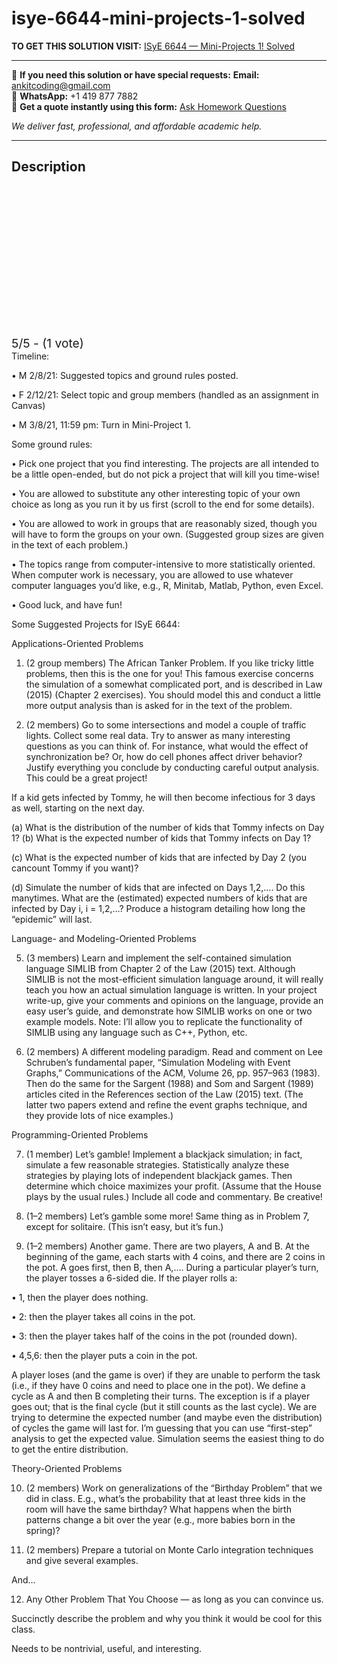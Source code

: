 # isye-6644-mini-projects-1-solved
**TO GET THIS SOLUTION VISIT:** [ISyE 6644 — Mini-Projects 1! Solved](https://www.ankitcodinghub.com/product/isye-6644-spring-2021-mini-projects-1-solved/)


---

📩 **If you need this solution or have special requests:** **Email:** ankitcoding@gmail.com  
📱 **WhatsApp:** +1 419 877 7882  
📄 **Get a quote instantly using this form:** [Ask Homework Questions](https://www.ankitcodinghub.com/services/ask-homework-questions/)

*We deliver fast, professional, and affordable academic help.*

---

<h2>Description</h2>



<div class="kk-star-ratings kksr-auto kksr-align-center kksr-valign-top" data-payload="{&quot;align&quot;:&quot;center&quot;,&quot;id&quot;:&quot;104985&quot;,&quot;slug&quot;:&quot;default&quot;,&quot;valign&quot;:&quot;top&quot;,&quot;ignore&quot;:&quot;&quot;,&quot;reference&quot;:&quot;auto&quot;,&quot;class&quot;:&quot;&quot;,&quot;count&quot;:&quot;1&quot;,&quot;legendonly&quot;:&quot;&quot;,&quot;readonly&quot;:&quot;&quot;,&quot;score&quot;:&quot;5&quot;,&quot;starsonly&quot;:&quot;&quot;,&quot;best&quot;:&quot;5&quot;,&quot;gap&quot;:&quot;4&quot;,&quot;greet&quot;:&quot;Rate this product&quot;,&quot;legend&quot;:&quot;5\/5 - (1 vote)&quot;,&quot;size&quot;:&quot;24&quot;,&quot;title&quot;:&quot;ISyE 6644  — Mini-Projects 1! Solved&quot;,&quot;width&quot;:&quot;138&quot;,&quot;_legend&quot;:&quot;{score}\/{best} - ({count} {votes})&quot;,&quot;font_factor&quot;:&quot;1.25&quot;}">

<div class="kksr-stars">

<div class="kksr-stars-inactive">
            <div class="kksr-star" data-star="1" style="padding-right: 4px">


<div class="kksr-icon" style="width: 24px; height: 24px;"></div>
        </div>
            <div class="kksr-star" data-star="2" style="padding-right: 4px">


<div class="kksr-icon" style="width: 24px; height: 24px;"></div>
        </div>
            <div class="kksr-star" data-star="3" style="padding-right: 4px">


<div class="kksr-icon" style="width: 24px; height: 24px;"></div>
        </div>
            <div class="kksr-star" data-star="4" style="padding-right: 4px">


<div class="kksr-icon" style="width: 24px; height: 24px;"></div>
        </div>
            <div class="kksr-star" data-star="5" style="padding-right: 4px">


<div class="kksr-icon" style="width: 24px; height: 24px;"></div>
        </div>
    </div>

<div class="kksr-stars-active" style="width: 138px;">
            <div class="kksr-star" style="padding-right: 4px">


<div class="kksr-icon" style="width: 24px; height: 24px;"></div>
        </div>
            <div class="kksr-star" style="padding-right: 4px">


<div class="kksr-icon" style="width: 24px; height: 24px;"></div>
        </div>
            <div class="kksr-star" style="padding-right: 4px">


<div class="kksr-icon" style="width: 24px; height: 24px;"></div>
        </div>
            <div class="kksr-star" style="padding-right: 4px">


<div class="kksr-icon" style="width: 24px; height: 24px;"></div>
        </div>
            <div class="kksr-star" style="padding-right: 4px">


<div class="kksr-icon" style="width: 24px; height: 24px;"></div>
        </div>
    </div>
</div>


<div class="kksr-legend" style="font-size: 19.2px;">
            5/5 - (1 vote)    </div>
    </div>
Timeline:

• M 2/8/21: Suggested topics and ground rules posted.

• F 2/12/21: Select topic and group members (handled as an assignment in Canvas)

• M 3/8/21, 11:59 pm: Turn in Mini-Project 1.

Some ground rules:

• Pick one project that you find interesting. The projects are all intended to be a little open-ended, but do not pick a project that will kill you time-wise!

• You are allowed to substitute any other interesting topic of your own choice as long as you run it by us first (scroll to the end for some details).

• You are allowed to work in groups that are reasonably sized, though you will have to form the groups on your own. (Suggested group sizes are given in the text of each problem.)

• The topics range from computer-intensive to more statistically oriented. When computer work is necessary, you are allowed to use whatever computer languages you’d like, e.g., R, Minitab, Matlab, Python, even Excel.

• Good luck, and have fun!

Some Suggested Projects for ISyE 6644:

Applications-Oriented Problems

1. (2 group members) The African Tanker Problem. If you like tricky little problems, then this is the one for you! This famous exercise concerns the simulation of a somewhat complicated port, and is described in Law (2015) (Chapter 2 exercises). You should model this and conduct a little more output analysis than is asked for in the text of the problem.

2. (2 members) Go to some intersections and model a couple of traffic lights. Collect some real data. Try to answer as many interesting questions as you can think of. For instance, what would the effect of synchronization be? Or, how do cell phones affect driver behavior? Justify everything you conclude by conducting careful output analysis. This could be a great project!

If a kid gets infected by Tommy, he will then become infectious for 3 days as well, starting on the next day.

(a) What is the distribution of the number of kids that Tommy infects on Day 1? (b) What is the expected number of kids that Tommy infects on Day 1?

(c) What is the expected number of kids that are infected by Day 2 (you cancount Tommy if you want)?

(d) Simulate the number of kids that are infected on Days 1,2,…. Do this manytimes. What are the (estimated) expected numbers of kids that are infected by Day i, i = 1,2,…? Produce a histogram detailing how long the “epidemic” will last.

Language- and Modeling-Oriented Problems

5. (3 members) Learn and implement the self-contained simulation language SIMLIB from Chapter 2 of the Law (2015) text. Although SIMLIB is not the most-efficient simulation language around, it will really teach you how an actual simulation language is written. In your project write-up, give your comments and opinions on the language, provide an easy user’s guide, and demonstrate how SIMLIB works on one or two example models. Note: I’ll allow you to replicate the functionality of SIMLIB using any language such as C++, Python, etc.

6. (2 members) A different modeling paradigm. Read and comment on Lee Schruben’s fundamental paper, “Simulation Modeling with Event Graphs,” Communications of the ACM, Volume 26, pp. 957–963 (1983). Then do the same for the Sargent (1988) and Som and Sargent (1989) articles cited in the References section of the Law (2015) text. (The latter two papers extend and refine the event graphs technique, and they provide lots of nice examples.)

Programming-Oriented Problems

7. (1 member) Let’s gamble! Implement a blackjack simulation; in fact, simulate a few reasonable strategies. Statistically analyze these strategies by playing lots of independent blackjack games. Then determine which choice maximizes your profit. (Assume that the House plays by the usual rules.) Include all code and commentary. Be creative!

8. (1–2 members) Let’s gamble some more! Same thing as in Problem 7, except for solitaire. (This isn’t easy, but it’s fun.)

9. (1–2 members) Another game. There are two players, A and B. At the beginning of the game, each starts with 4 coins, and there are 2 coins in the pot. A goes first, then B, then A,…. During a particular player’s turn, the player tosses a 6-sided die. If the player rolls a:

• 1, then the player does nothing.

• 2: then the player takes all coins in the pot.

• 3: then the player takes half of the coins in the pot (rounded down).

• 4,5,6: then the player puts a coin in the pot.

A player loses (and the game is over) if they are unable to perform the task (i.e., if they have 0 coins and need to place one in the pot). We define a cycle as A and then B completing their turns. The exception is if a player goes out; that is the final cycle (but it still counts as the last cycle). We are trying to determine the expected number (and maybe even the distribution) of cycles the game will last for. I’m guessing that you can use “first-step” analysis to get the expected value. Simulation seems the easiest thing to do to get the entire distribution.

Theory-Oriented Problems

10. (2 members) Work on generalizations of the “Birthday Problem” that we did in class. E.g., what’s the probability that at least three kids in the room will have the same birthday? What happens when the birth patterns change a bit over the year (e.g., more babies born in the spring)?

11. (2 members) Prepare a tutorial on Monte Carlo integration techniques and give several examples.

And…

12. Any Other Problem That You Choose — as long as you can convince us.

Succinctly describe the problem and why you think it would be cool for this class.

Needs to be nontrivial, useful, and interesting.
